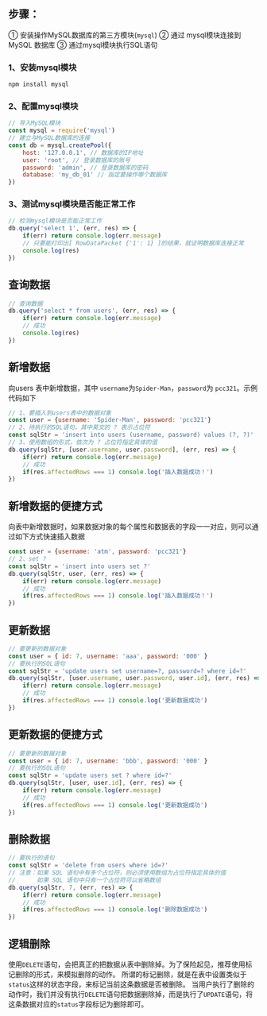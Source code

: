 ## 步骤：
① 安装操作MySQL数据库的第三方模块(`mysql`)
② 通过 mysql模块连接到MySQL 数据库
③ 通过mysql模块执行SQL语句
### 1、安装mysql模块
```js
npm install mysql
```
### 2、配置mysql模块

```javascript
// 导入MySQL模块
const mysql = require('mysql')
// 建立与MySQL数据库的连接
const db = mysql.createPool({
    host: '127.0.0.1', // 数据库的IP地址
    user: 'root', // 登录数据库的账号
    password: 'admin', // 登录数据库的密码
    database: 'my_db_01' // 指定要操作哪个数据库
})
```
### 3、测试mysql模块是否能正常工作

```javascript
// 检测mysql模块是否能正常工作
db.query('select 1', (err, res) => {
    if(err) return console.log(err.message)
    // 只要能打印出[ RowDataPacket {'1': 1} ]的结果，就证明数据库连接正常
    console.log(res)
})
```
## 查询数据

```javascript
// 查询数据
db.query('select * from users', (err, res) => {
    if(err) return console.log(err.message)
    // 成功
    console.log(res)
})
```
## 新增数据
向users 表中新增数据，其中 `username`为`Spider-Man`，`password`为 `pcc321`。示例代码如下

```javascript
// 1、要插入到users表中的数据对象
const user = {username: 'Spider-Man', password: 'pcc321'}
// 2、待执行的SQL语句，其中英文的 ? 表示占位符
const sqlStr = 'insert into users (username, password) values (?, ?)'
// 3、使用数组的形式，依次为 ? 占位符指定具体的值
db.query(sqlStr, [user.username, user.password], (err, res) => {
    if(err) return console.log(err.message)
    // 成功
    if(res.affectedRows === 1) console.log('插入数据成功！')
})
```
## 新增数据的便捷方式
向表中新增数据时，如果数据对象的每个属性和数据表的字段一一对应，则可以通过如下方式快速插入数据

```javascript
const user = {username: 'atm', password: 'pcc321'}
// 2、set ?
const sqlStr = 'insert into users set ?'
db.query(sqlStr, user, (err, res) => {
    if(err) return console.log(err.message)
    // 成功
    if(res.affectedRows === 1) console.log('插入数据成功！')
})
```
## 更新数据

```javascript
// 要更新的数据对象
const user = { id: 7, username: 'aaa', password: '000' }
// 要执行的SQL语句
const sqlStr = 'update users set username=?, password=? where id=?'
db.query(sqlStr, [user.username, user.password, user.id], (err, res) => {
    if(err) return console.log(err.message)
    // 成功
    if(res.affectedRows === 1) console.log('更新数据成功')
})
```
## 更新数据的便捷方式

```javascript
// 要更新的数据对象
const user = { id: 7, username: 'bbb', password: '000' }
// 要执行的SQL语句
const sqlStr = 'update users set ? where id=?'
db.query(sqlStr, [user, user.id], (err, res) => {
    if(err) return console.log(err.message)
    // 成功
    if(res.affectedRows === 1) console.log('更新数据成功')
})
```
## 删除数据

```javascript
// 要执行的语句
const sqlStr = 'delete from users where id=?'
// 注意：如果 SQL 语句中有多个占位符，则必须使用数组为占位符指定具体的值
//      如果 SQL 语句中只有一个占位符可以省略数组
db.query(sqlStr, 7, (err, res) => {
    if(err) return console.log(err.message)
    // 成功
    if(res.affectedRows === 1) console.log('删除数据成功')
})
```

## 逻辑删除
使用`DELETE`语句，会把真正的把数据从表中删除掉。为了保险起见，推荐使用标记删除的形式，来模拟删除的动作。
所谓的标记删除，就是在表中设置类似于`status`这样的状态字段，来标记当前这条数据是否被删除。
当用户执行了删除的动作时，我们并没有执行`DELETE`语句把数据删除掉，而是执行了`UPDATE`语句，将这条数据对应的`status`字段标记为删除即可。

